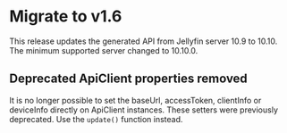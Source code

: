 # Migrate to v1.6

This release updates the generated API from Jellyfin server 10.9 to 10.10. The minimum supported server changed to
10.10.0.

## Deprecated ApiClient properties removed

It is no longer possible to set the baseUrl, accessToken, clientInfo or deviceInfo directly on ApiClient instances.
These setters were previously deprecated. Use the `update()` function instead.
